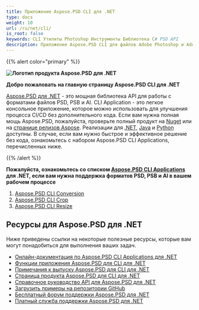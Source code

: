 ```yaml
---
title: Приложение Aspose.PSD CLI для .NET
type: docs
weight: 10
url: /ru/net/cli/
is_root: false
keywords: CLI Утилиты Photoshop Инструменты Библиотека C# PSD API
description: Приложение Aspose.PSD CLI для файлов Adobe Photoshop и Adobe Illustrator с автоматизацией CI/CD. Поддерживает экспорт PSD, PSB, AI в PDF, TIFF, JPEG, JPEG2000, PNG, GIF и BMP. Не требует установки Adobe Photoshop или Adobe Illustrator и может быть запущено без кода.
---
```


{{% alert color="primary" %}}

**![Логотип продукта Aspose.PSD для .NET](home_1.png)**

**Добро пожаловать на главную страницу Aspose.PSD CLI для .NET**

[Aspose.PSD для .NET](/ru/psd/net/) - это мощная библиотека API для работы с форматами файлов PSD, PSB и AI. CLI Application - это легкое консольное приложение, которое можно использовать для улучшения процесса CI/CD без дополнительного кода. Если вам нужна полная мощь Aspose.PSD, пожалуйста, проверьте полный продукт на [Nuget](https://www.nuget.org/packages/Aspose.PSD) или на [странице релизов Aspose](https://releases.aspose.com/psd/). Реализации для [.NET](https://releases.aspose.com/psd/net/), [Java](https://releases.aspose.com/psd/java/) и [Python](https://releases.aspose.com/psd/python-net/) доступны. В случае, если вам нужно быстрое и эффективное решение без кода, ознакомьтесь с набором Aspose.PSD CLI Applications, перечисленных ниже.

{{% /alert %}}

**Пожалуйста, ознакомьтесь со списком [Aspose.PSD CLI Applications](/ru/psd/net/cli) для .NET, если вам нужна поддержка форматов PSD, PSB и AI в вашем рабочем процессе**

1. [Aspose.PSD CLI Conversion](/ru/psd/net/cli/conversion)
2. [Aspose.PSD CLI Crop](/ru/psd/net/cli/crop)
3. [Aspose.PSD CLI Resize](/ru/psd/net/cli/resize)

## **Ресурсы для Aspose.PSD для .NET**

Ниже приведены ссылки на некоторые полезные ресурсы, которые вам могут понадобиться для выполнения ваших задач.

- [Онлайн-документация по Aspose.PSD CLI Applications для .NET](/ru/psd/net/cli/)
- [Функции приложения Aspose.PSD для CLI для .NET](/ru/psd/net/cli/features/)
- [Примечания к выпуску Aspose.PSD для CLI для .NET](/ru/psd/net/cli/release-notes/)
- [Страница продукта Aspose.PSD для CLI для .NET](https://products.aspose.com/psd/net)
- [Справочное руководство API для Aspose.PSD для .NET](https://reference.aspose.com/net/psd)
- [Загрузить примеры на репозитории GitHub](https://github.com/aspose-psd/CLI-Applications)
- [Бесплатный форум поддержки Aspose.PSD для .NET](https://forum.aspose.com/c/psd)
- [Платный служба поддержки Aspose.PSD для .NET](https://helpdesk.aspose.com/)    
